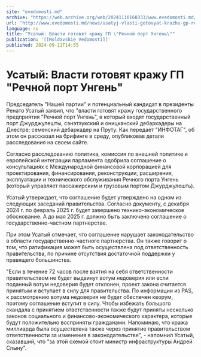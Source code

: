 ```yaml
---
site: "evedomosti.md"
archive: "https://web.archive.org/web/20241110160333/www.evedomosti.md/news/usatyj-vlasti-gotovyat-krazhu-gp-rechnoj-port-ungen"
url: "http://www.evedomosti.md/news/usatyj-vlasti-gotovyat-krazhu-gp-rechnoj-port-ungen"
language: ru
title: "Усатый: Власти готовят кражу ГП \"Речной порт Унгень\""
publication: '[[Moldavskie Vedomosti]]'
published: 2024-09-11T14:55
---
```


# Усатый: Власти готовят кражу ГП "Речной порт Унгень"

Председатель "Нашей партии" и потенциальный кандидат в президенты Ренато Усатый заявил, что "власти готовят кражу государственного предприятия "Речной порт Унгень", в который входят государственный порт Джурджулешты, сэнэтэукский и оницканский дебаркадеры на Днестре; семенский дебаркадер на Пруту. Как передает "ИНФОТАГ", об этом он рассказал на брифинге в среду, опубликовав детали расследования на своем сайте.

Согласно расследованию политика, комиссия по внешней политике и европейской интеграции парламента одобрила соглашение о консультациях с Международной финансовой корпорацией для проектирования, финансирования, реконструкции, расширения, эксплуатации и технического обслуживания Речного порта Унгень (который управляет пассажирским и грузовым портом Джурджулешть).

Усатый утверждает, что соглашение будет утверждено на одном из следующих заседаний правительства. Согласно документу, с декабря 2024 г. по февраль 2025 г. будет завершено технико-экономическое обоснование. А до мая 2025 г. должно быть заключено соглашение о государственно-частном партнерстве.

При этом Усатый отмечает, что соглашение нарушает законодательство в области государственно-частного партнерства. Он также говорит о том, что ратификация может быть осуществлена под ответственность правительства, по причине отсутствия достаточной поддержки у правящего большинства.

"Если в течение 72 часов после взятия на себя ответственности правительством не будет выдвинут вотум недоверия или если поданный вотум недоверия будет отклонен, проект закона считается принятым и вступает в силу для правительства. По информации из PAS, к рассмотрению вотума недоверия не будет обеспечен кворум, поэтому соглашение вступит в силу. Чтобы избежать большого скандала с принятием ответственности также будут приняты несколько законов социального и финансово-экономического характера, которые будут положительно восприняты гражданами. Напоминаю, что кража миллиарда была осуществлена также через принятие правительством ответственности за изменения в законодательстве", - напомнил Усатый, сказавший, что "за этой схемой стоит министр инфраструктуры Андрей Спыну".